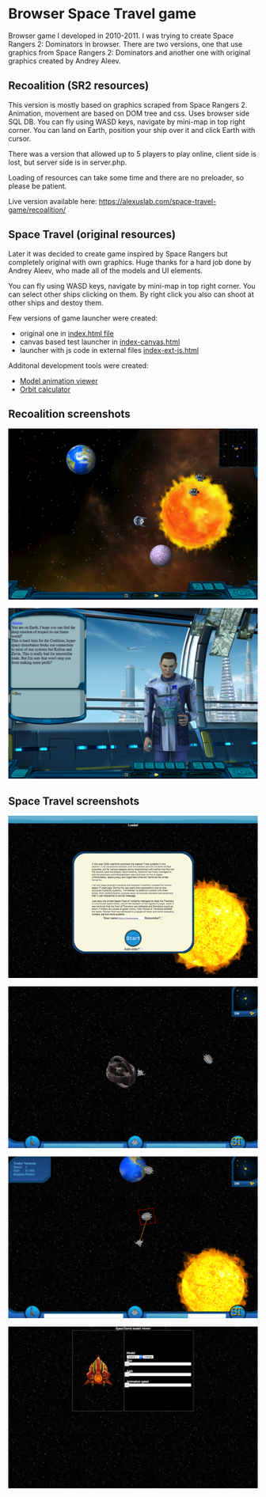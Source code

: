 # Browser Space Travel game

Browser game I developed in 2010-2011. I was trying to create Space Rangers 2: Dominators in browser.
There are two versions, one that use graphics from Space Rangers 2: Dominators and another one with original graphics created by Andrey Aleev.

## Recoalition (SR2 resources)

This version is mostly based on graphics scraped from Space Rangers 2. Animation, movement are based on DOM tree and css. Uses browser side SQL DB. You can fly using WASD keys, navigate by mini-map in top right corner. You can land on Earth, position your ship over it and click Earth with cursor.

There was a version that allowed up to 5 players to play online, client side is lost, but server side is in server.php.

Loading of resources can take some time and there are no preloader, so please be patient.

Live version available here:
https://alexuslab.com/space-travel-game/recoalition/

## Space Travel (original resources)

Later it was decided to create game inspired by Space Rangers but completely original with own graphics. Huge thanks for a hard job done by Andrey Aleev, who made all of the models and UI elements. 

You can fly using WASD keys, navigate by mini-map in top right corner. You can select other ships clicking on them. By right click you also can shoot at other ships and destoy them.

Few versions of game launcher were created:
- original one in [index.html file](https://alexuslab.com/space-travel-game/space-travel/)
- canvas based test launcher in [index-canvas.html](https://alexuslab.com/space-travel-game/space-travel/index-canvas.html)
- launcher with js code in external files [index-ext-js.html](https://alexuslab.com/space-travel-game/space-travel/index-ext-js.html)

Additonal development tools were created:
- [Model animation viewer](https://alexuslab.com/space-travel-game/space-travel/model-viewer.html)
- [Orbit calculator](https://alexuslab.com/space-travel-game/space-travel/orbit-calculator.html)


## Recoalition screenshots
![Space flight](screenshots/recoalition-1.png "Flying in space")

![Earth dialog](screenshots/recoalition-2.png "Dialog on Earth")

## Space Travel screenshots
![Login screen](screenshots/spacetravel-1.png "Launching game")

![Starbase](screenshots/spacetravel-2.png "Flying near starbase")

![Space fight](screenshots/spacetravel-3.png "Attacking trader")

![Model Viewer](screenshots/spacetravel-4.png "Enemy model in viewer")
